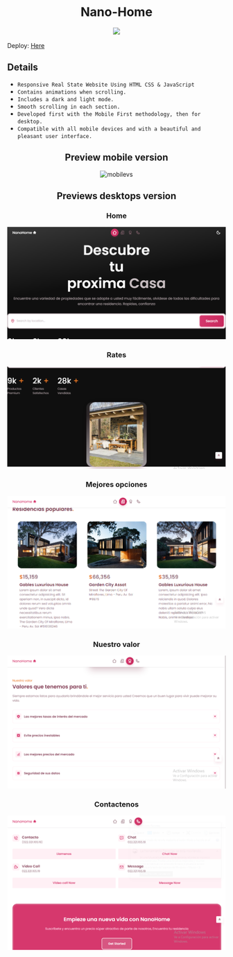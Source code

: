 <h1 align="center"> Nano-Home </h1>

   <p align="center">
   <img src="https://img.shields.io/badge/STATUS-DEPLOY-brightgreen">
   </p>

<p>Deploy: <a href='https://nanomarquez.github.io/Responsive-web-Nanohome/'>Here</a></p>

## Details

- `Responsive Real State Website Using HTML CSS & JavaScript`
- `Contains animations when scrolling.`
- `Includes a dark and light mode.`
- `Smooth scrolling in each section.`
- `Developed first with the Mobile First methodology, then for desktop.`
- `Compatible with all mobile devices and with a beautiful and pleasant user interface.`

<h2 align="center"> Preview mobile version </h2>

<p align="center">
<img alt="mobilevs" src="./assets/previews/Animation1.gif"/>
</p>

<h2 align="center"> Previews desktops version </h2>
<h3 align="center"> Home </h3>
<p align="center">
<img alt="desktopvs1" src="./assets/previews/preview1.PNG"/>
</p>
<h3 align="center"> Rates </h3>
<p align="center">
<img alt="desktopvs2" src="./assets/previews/preview2.PNG"/>
</p>
<h3 align="center"> Mejores opciones </h3>
<p align="center">
<img alt="desktopvs3" src="./assets/previews/preview3.PNG"/>
</p>
<h3 align="center"> Nuestro valor </h3>
<p align="center">
<img alt="desktopvs4" src="./assets/previews/preview4.PNG"/>
</p>
<h3 align="center"> Contactenos </h3>
<p align="center">
<img alt="desktopvs5" src="./assets/previews/preview5.PNG"/>
</p>
